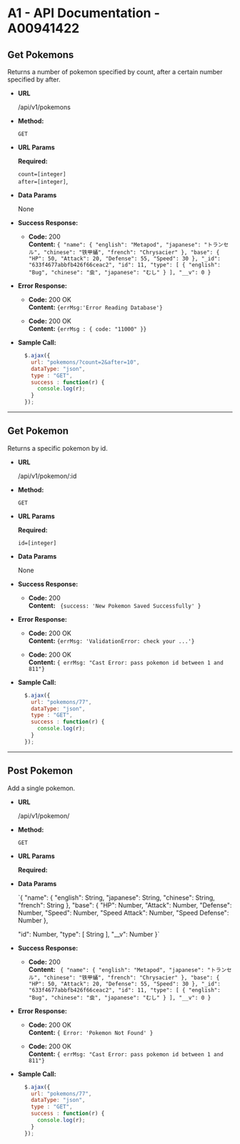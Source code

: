 

# A1 - API Documentation - A00941422

**Get Pokemons**
----
  Returns a number of pokemon specified by count, after a certain number specified by after.

* **URL**

  /api/v1/pokemons

* **Method:**

  `GET`
  
*  **URL Params**

   **Required:**
 
   `count=[integer]`\
  `after=[integer]`,



* **Data Params**

  None

* **Success Response:**

  * **Code:** 200 <br />
    **Content:** 
    `{
    "name": {
      "english": "Metapod",
      "japanese": "トランセル",
      "chinese": "铁甲蛹",
      "french": "Chrysacier"
    },
    "base": {
      "HP": 50,
      "Attack": 20,
      "Defense": 55,
      "Speed": 30
    },
    "_id": "633f4677abbfb426f66ceac2",
    "id": 11,
    "type": [
      {
        "english": "Bug",
        "chinese": "虫",
        "japanese": "むし"
      }
    ],
    "__v": 0
  }`
 
* **Error Response:**


  * **Code:** 200 OK <br />
    **Content:** `{errMsg:'Error Reading Database'}`

  * **Code:** 200 OK <br />
  **Content:** `{errMsg : {
                code: "11000"
            }}`


* **Sample Call:**

  ```javascript
    $.ajax({
      url: "pokemons/?count=2&after=10",
      dataType: "json",
      type : "GET",
      success : function(r) {
        console.log(r);
      }
    });
  ```

---

**Get Pokemon**
----
  Returns a specific pokemon by id.

* **URL**

  /api/v1/pokemon/:id

* **Method:**

  `GET`
  
*  **URL Params**

   **Required:**
 
   `id=[integer]`



* **Data Params**

  None

* **Success Response:**

  * **Code:** 200 <br />
    **Content:** ` {success: 'New Pokemon Saved Successfully' }`
 
* **Error Response:**


    * **Code:** 200 OK <br />
    **Content:** `{errMsg: 'ValidationError: check your ...'}`

  * **Code:** 200 OK <br />
    **Content:** `{ errMsg: "Cast Error: pass pokemon id between 1 and 811"}`



* **Sample Call:**

  ```javascript
    $.ajax({
      url: "pokemons/77",
      dataType: "json",
      type : "GET",
      success : function(r) {
        console.log(r);
      }
    });
  ```

---

**Post Pokemon**
----
  Add a single pokemon.

* **URL**

  /api/v1/pokemon/

* **Method:**

  `GET`
  
*  **URL Params**

   **Required:**




* **Data Params**

  `{
    "name": {
      "english": String,
      "japanese": String,
      "chinese": String,
      "french": String
    },
    "base": {
      "HP": Number,
      "Attack": Number,
      "Defense": Number,
      "Speed": Number,
      "Speed Attack": Number,
      "Speed Defense": Number
    },
    
    "id": Number,
    "type": [
    String
    ],
    "__v": Number
  }`

* **Success Response:**

  * **Code:** 200 <br />
    **Content:** ` {
    "name": {
      "english": "Metapod",
      "japanese": "トランセル",
      "chinese": "铁甲蛹",
      "french": "Chrysacier"
    },
    "base": {
      "HP": 50,
      "Attack": 20,
      "Defense": 55,
      "Speed": 30
    },
    "_id": "633f4677abbfb426f66ceac2",
    "id": 11,
    "type": [
      {
        "english": "Bug",
        "chinese": "虫",
        "japanese": "むし"
      }
    ],
    "__v": 0
  }`
 
* **Error Response:**


    * **Code:** 200 OK <br />
    **Content:** `{ Error: 'Pokemon Not Found' }`

  * **Code:** 200 OK <br />
    **Content:** `{ errMsg: "Cast Error: pass pokemon id between 1 and 811"}`



* **Sample Call:**

  ```javascript
    $.ajax({
      url: "pokemons/77",
      dataType: "json",
      type : "GET",
      success : function(r) {
        console.log(r);
      }
    });
  ```

